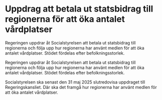 # Uppdrag att betala ut statsbidrag till regionerna för att öka antalet vårdplatser

Regeringen uppdrar åt Socialstyrelsen att betala ut statsbidrag till regionerna och följa upp hur regionerna har använt medlen för att öka antalet vårdplatser. Stödet fördelas efter befolkningsstorlek.

Regeringen uppdrar åt Socialstyrelsen att betala ut statsbidrag till regionerna och följa upp hur regionerna har använt medlen för att öka antalet vårdplatser. Stödet fördelas efter befolkningsstorlek.

Socialstyrelsen ska senast den 31 maj 2025 slutredovisa uppdraget till Regeringskansliet. Där ska det framgå hur regionerna har använt medlen för att öka antalet vårdplatser.

